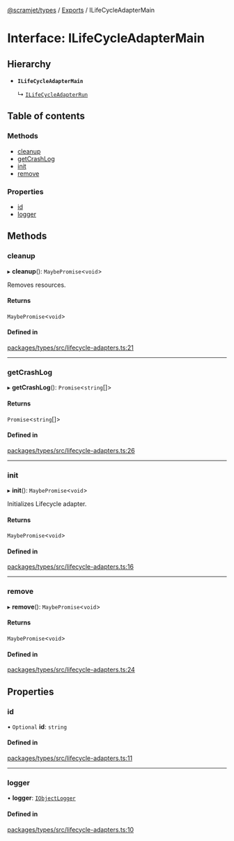 [@scramjet/types](../README.md) / [Exports](../modules.md) / ILifeCycleAdapterMain

# Interface: ILifeCycleAdapterMain

## Hierarchy

- **`ILifeCycleAdapterMain`**

  ↳ [`ILifeCycleAdapterRun`](ILifeCycleAdapterRun.md)

## Table of contents

### Methods

- [cleanup](ILifeCycleAdapterMain.md#cleanup)
- [getCrashLog](ILifeCycleAdapterMain.md#getcrashlog)
- [init](ILifeCycleAdapterMain.md#init)
- [remove](ILifeCycleAdapterMain.md#remove)

### Properties

- [id](ILifeCycleAdapterMain.md#id)
- [logger](ILifeCycleAdapterMain.md#logger)

## Methods

### cleanup

▸ **cleanup**(): `MaybePromise`<`void`\>

Removes resources.

#### Returns

`MaybePromise`<`void`\>

#### Defined in

[packages/types/src/lifecycle-adapters.ts:21](https://github.com/scramjetorg/transform-hub/blob/HEAD/packages/types/src/lifecycle-adapters.ts#L21)

___

### getCrashLog

▸ **getCrashLog**(): `Promise`<`string`[]\>

#### Returns

`Promise`<`string`[]\>

#### Defined in

[packages/types/src/lifecycle-adapters.ts:26](https://github.com/scramjetorg/transform-hub/blob/HEAD/packages/types/src/lifecycle-adapters.ts#L26)

___

### init

▸ **init**(): `MaybePromise`<`void`\>

Initializes Lifecycle adapter.

#### Returns

`MaybePromise`<`void`\>

#### Defined in

[packages/types/src/lifecycle-adapters.ts:16](https://github.com/scramjetorg/transform-hub/blob/HEAD/packages/types/src/lifecycle-adapters.ts#L16)

___

### remove

▸ **remove**(): `MaybePromise`<`void`\>

#### Returns

`MaybePromise`<`void`\>

#### Defined in

[packages/types/src/lifecycle-adapters.ts:24](https://github.com/scramjetorg/transform-hub/blob/HEAD/packages/types/src/lifecycle-adapters.ts#L24)

## Properties

### id

• `Optional` **id**: `string`

#### Defined in

[packages/types/src/lifecycle-adapters.ts:11](https://github.com/scramjetorg/transform-hub/blob/HEAD/packages/types/src/lifecycle-adapters.ts#L11)

___

### logger

• **logger**: [`IObjectLogger`](IObjectLogger.md)

#### Defined in

[packages/types/src/lifecycle-adapters.ts:10](https://github.com/scramjetorg/transform-hub/blob/HEAD/packages/types/src/lifecycle-adapters.ts#L10)
